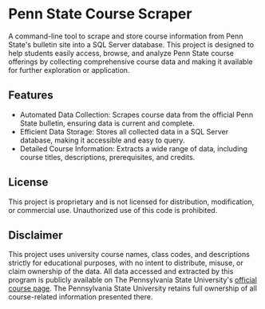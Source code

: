  # Penn State Course Scraper

A command-line tool to scrape and store course information from Penn State's bulletin site into a SQL Server database. This project is designed to help students easily access, browse, and analyze Penn State course offerings by collecting comprehensive course data and making it available for further exploration or application.

## Features

+ Automated Data Collection: Scrapes course data from the official Penn State bulletin, ensuring data is current and complete.
+ Efficient Data Storage: Stores all collected data in a SQL Server database, making it accessible and easy to query.
+ Detailed Course Information: Extracts a wide range of data, including course titles, descriptions, prerequisites, and credits.

## License

This project is proprietary and is not licensed for distribution, modification, or commercial use. Unauthorized use of this code is prohibited.

## Disclaimer

This project uses university course names, class codes, and descriptions strictly for educational purposes, with no intent to distribute, misuse, or claim ownership of the data. All data accessed and extracted by this program is publicly available on The Pennsylvania State University's [official course page](https://bulletins.psu.edu/university-course-descriptions/). The Pennsylvania State University retains full ownership of all course-related information presented there.
